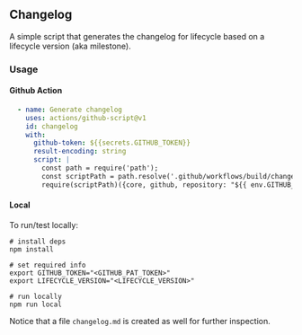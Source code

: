 ## Changelog

A simple script that generates the changelog for lifecycle based on a lifecycle version (aka milestone).

### Usage

#### Github Action

```yaml
  - name: Generate changelog
    uses: actions/github-script@v1
    id: changelog
    with:
      github-token: ${{secrets.GITHUB_TOKEN}}
      result-encoding: string
      script: |
        const path = require('path');
        const scriptPath = path.resolve('.github/workflows/build/changelog/index.js');
        require(scriptPath)({core, github, repository: "${{ env.GITHUB_REPOSITORY }}", version: "${{ env.LIFECYCLE_VERSION }}" });
```

#### Local

To run/test locally:

```shell
# install deps
npm install

# set required info
export GITHUB_TOKEN="<GITHUB_PAT_TOKEN>"
export LIFECYCLE_VERSION="<LIFECYCLE_VERSION>"

# run locally
npm run local
```

Notice that a file `changelog.md` is created as well for further inspection.